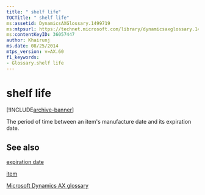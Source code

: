 ```yaml
---
title: " shelf life"
TOCTitle: " shelf life"
ms:assetid: DynamicsAXGlossary.1499719
ms:mtpsurl: https://technet.microsoft.com/library/dynamicsaxglossary.1499719(v=AX.60)
ms:contentKeyID: 36057447
author: Khairunj
ms.date: 08/25/2014
mtps_version: v=AX.60
f1_keywords:
- Glossary.shelf life
---
```


# shelf life


[!INCLUDE[archive-banner](includes/archive-banner.md)]

The period of time between an item's manufacture date and its expiration date.

## See also

[expiration date](expiration-date.md)

[item](item.md)

[Microsoft Dynamics AX glossary](glossary/microsoft-dynamics-ax-glossary.md)

  


